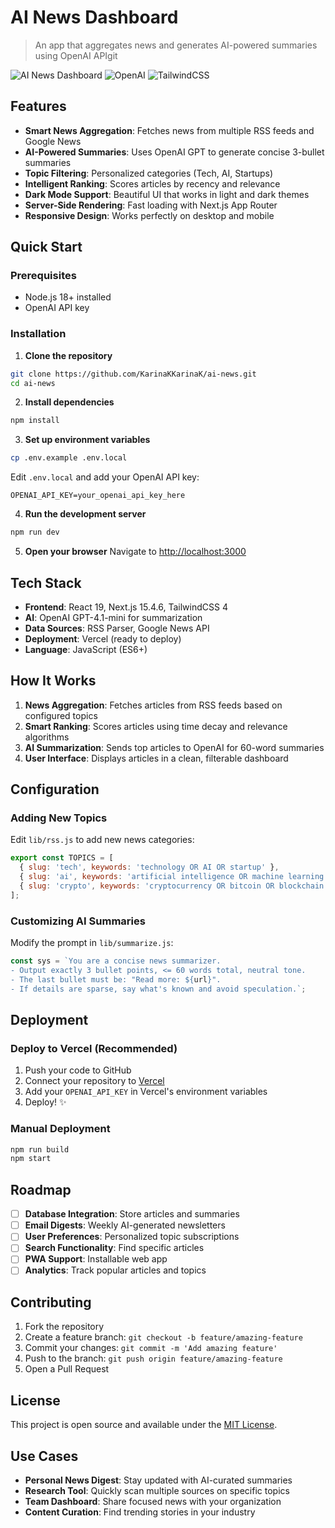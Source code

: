 # AI News Dashboard

> An app that aggregates news and generates AI-powered summaries using OpenAI APIgit 

![AI News Dashboard](https://img.shields.io/badge/Next.js-15.4.6-black) ![OpenAI](https://img.shields.io/badge/OpenAI-API-green) ![TailwindCSS](https://img.shields.io/badge/Tailwind-CSS-blue)

## Features

- **Smart News Aggregation**: Fetches news from multiple RSS feeds and Google News
- **AI-Powered Summaries**: Uses OpenAI GPT to generate concise 3-bullet summaries 
- **Topic Filtering**: Personalized categories (Tech, AI, Startups)
- **Intelligent Ranking**: Scores articles by recency and relevance
- **Dark Mode Support**: Beautiful UI that works in light and dark themes
- **Server-Side Rendering**: Fast loading with Next.js App Router
- **Responsive Design**: Works perfectly on desktop and mobile

## Quick Start

### Prerequisites

- Node.js 18+ installed
- OpenAI API key

### Installation

1. **Clone the repository**
```bash
git clone https://github.com/KarinaKKarinaK/ai-news.git
cd ai-news
```

2. **Install dependencies**
```bash
npm install
```

3. **Set up environment variables**
```bash
cp .env.example .env.local
```

Edit `.env.local` and add your OpenAI API key:
```env
OPENAI_API_KEY=your_openai_api_key_here
```

4. **Run the development server**
```bash
npm run dev
```

5. **Open your browser**
Navigate to [http://localhost:3000](http://localhost:3000)

## Tech Stack

- **Frontend**: React 19, Next.js 15.4.6, TailwindCSS 4
- **AI**: OpenAI GPT-4.1-mini for summarization
- **Data Sources**: RSS Parser, Google News API
- **Deployment**: Vercel (ready to deploy)
- **Language**: JavaScript (ES6+)

## How It Works

1. **News Aggregation**: Fetches articles from RSS feeds based on configured topics
2. **Smart Ranking**: Scores articles using time decay and relevance algorithms
3. **AI Summarization**: Sends top articles to OpenAI for 60-word summaries
4. **User Interface**: Displays articles in a clean, filterable dashboard

## Configuration

### Adding New Topics

Edit `lib/rss.js` to add new news categories:

```javascript
export const TOPICS = [
  { slug: 'tech', keywords: 'technology OR AI OR startup' },
  { slug: 'ai', keywords: 'artificial intelligence OR machine learning' },
  { slug: 'crypto', keywords: 'cryptocurrency OR bitcoin OR blockchain' }, // Add new topics
];
```

### Customizing AI Summaries

Modify the prompt in `lib/summarize.js`:

```javascript
const sys = `You are a concise news summarizer.
- Output exactly 3 bullet points, <= 60 words total, neutral tone.
- The last bullet must be: "Read more: ${url}".
- If details are sparse, say what's known and avoid speculation.`;
```

## Deployment

### Deploy to Vercel (Recommended)

1. Push your code to GitHub
2. Connect your repository to [Vercel](https://vercel.com)
3. Add your `OPENAI_API_KEY` in Vercel's environment variables
4. Deploy! ✨

### Manual Deployment

```bash
npm run build
npm start
```

## Roadmap

- [ ] **Database Integration**: Store articles and summaries
- [ ] **Email Digests**: Weekly AI-generated newsletters  
- [ ] **User Preferences**: Personalized topic subscriptions
- [ ] **Search Functionality**: Find specific articles
- [ ] **PWA Support**: Installable web app
- [ ] **Analytics**: Track popular articles and topics

## Contributing

1. Fork the repository
2. Create a feature branch: `git checkout -b feature/amazing-feature`
3. Commit your changes: `git commit -m 'Add amazing feature'`
4. Push to the branch: `git push origin feature/amazing-feature`
5. Open a Pull Request

## License

This project is open source and available under the [MIT License](LICENSE).

## Use Cases

- **Personal News Digest**: Stay updated with AI-curated summaries
- **Research Tool**: Quickly scan multiple sources on specific topics
- **Team Dashboard**: Share focused news with your organization
- **Content Curation**: Find trending stories in your industry
